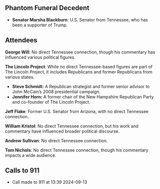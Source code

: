 ## Phantom Funeral Decedent 

- **Senator Marsha Blackburn**: U.S. Senator from Tennessee, who has been a supporter of Trump.

## Attendees

**George Will**: No direct Tennessee connection, though his commentary has influenced various political figures.

**The Lincoln Project**: While no direct Tennessee-based figures are part of The Lincoln Project, it includes Republicans and former Republicans from various states.
  - **Steve Schmidt:** A Republican strategist and former senior advisor to John McCain’s 2008 presidential campaign.
  - **Jennifer Horn:** A former chair of the New Hampshire Republican Party and co-founder of The Lincoln Project.

**Jeff Flake**: Former U.S. Senator from Arizona, with no direct Tennessee connection.

**William Kristol**: No direct Tennessee connection, but his work and commentary have influenced broader political discourse.

**Andrew Sullivan**: No direct Tennessee connection.

**Tom Nichols**: No direct Tennessee connection, though his commentary impacts a wide audience.

## Calls to 911

* Call made to 911 at 13:39 2024-09-13
